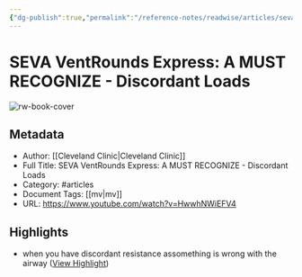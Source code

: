 ```yaml
---
{"dg-publish":true,"permalink":"/reference-notes/readwise/articles/seva-vent-rounds-express-a-must-recognize-discordant-loads/"}
---
```


# SEVA VentRounds Express: A MUST RECOGNIZE - Discordant Loads

![rw-book-cover](https://i.ytimg.com/vi/HwwhNWiEFV4/maxresdefault.jpg?sqp=-oaymwEmCIAKENAF8quKqQMa8AEB-AH-CYAC0AWKAgwIABABGBMgOSh_MA8=&rs=AOn4CLD6LVguYrSKScG_9hLtVa5N3ee-1Q)

## Metadata
- Author: [[Cleveland Clinic\|Cleveland Clinic]]
- Full Title: SEVA VentRounds Express: A MUST RECOGNIZE - Discordant Loads
- Category: #articles
- Document Tags: [[mv\|mv]] 
- URL: https://www.youtube.com/watch?v=HwwhNWiEFV4

## Highlights
- when you have discordant resistance assomething is wrong with the airway ([View Highlight](https://read.readwise.io/read/01gxgkt76625va24yvzsaq47y5))
